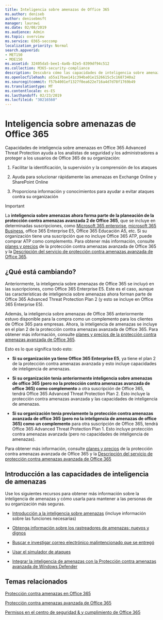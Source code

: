 ```yaml
---
title: Inteligencia sobre amenazas de Office 365
ms.author: deniseb
author: denisebmsft
manager: laurawi
ms.date: 02/08/2019
ms.audience: Admin
ms.topic: overview
ms.service: O365-seccomp
localization_priority: Normal
search.appverid:
- MET150
- MOE150
ms.assetid: 32405da5-bee1-4a4b-82e5-8399df94c512
ms.collection: M365-security-compliance
description: Descubra cómo las capacidades de inteligencia sobre amenazas de la protección contra amenazas avanzada pueden ayudarle a investigar las amenazas contra su organización, responder a malware, suplantación de identidad (phishing) y otros ataques que Office 365 ha detectado en su nombre y buscar indicadores de amenazas.
ms.openlocfilehash: a55a17bae141c394ba01e1526615c5c1687340a2
ms.sourcegitcommit: f57b4001ef1327f0ea622e716a4d7d78f1769b49
ms.translationtype: MT
ms.contentlocale: es-ES
ms.lasthandoff: 02/23/2019
ms.locfileid: "30216560"
---
```

# <a name="office-365-threat-intelligence"></a>Inteligencia sobre amenazas de Office 365

Capacidades de inteligencia sobre amenazas en Office 365 Advanced Threat Protection ayuda a los analistas de seguridad y los administradores a proteger a los usuarios de Office 365 de su organización:
  
1. Facilitar la identificación, la supervisión y la comprensión de los ataques
    
2. Ayuda para solucionar rápidamente las amenazas en Exchange Online y SharePoint Online
    
3. Proporciona información y conocimientos para ayudar a evitar ataques contra su organización
    
> [!IMPORTANT]
> La **inteligencia sobre amenazas ahora forma parte de la planeación de la protección contra amenazas avanzada 2 de Office 365**, que se incluye en determinadas suscripciones, como [Microsoft 365 enterprise](https://www.microsoft.com/microsoft-365/enterprise/home), [microsoft 365 Business](https://www.microsoft.com/microsoft-365/business), office 365 Enterprise E5, Office 365 Educación A5, etc. Si su organización tiene una suscripción que no incluye Office 365 ATP, puede comprar ATP como complemento. Para obtener más información, consulte [planes y precios](https://products.office.com/exchange/advance-threat-protection) de la protección contra amenazas avanzada de Office 365 y la [Descripción del servicio de protección contra amenazas avanzada de Office 365](https://docs.microsoft.com/en-us/office365/servicedescriptions/office-365-advanced-threat-protection-service-description#whats-new-in-office-365-advanced-threat-protection-atp). 
  
## <a name="whats-changing"></a>¿Qué está cambiando?

Anteriormente, la inteligencia sobre amenazas de Office 365 se incluyó en las suscripciones, como Office 365 Enterprise E5. Este es el caso, aunque las características de inteligencia sobre amenazas ahora forman parte de Office 365 Advanced Threat Protection Plan 2 (y esto se incluye en Office 365 Enterprise E5). 

Además, la inteligencia sobre amenazas de Office 365 anteriormente estuvo disponible para la compra como un complemento para los clientes de Office 365 para empresas. Ahora, la inteligencia de amenazas se incluye en el plan 2 de la protección contra amenazas avanzada de Office 365. Para obtener más información, consulte [planes y precios de la protección contra amenazas avanzada de Office 365](https://products.office.com/exchange/advance-threat-protection).

Esto es lo que significa todo esto:

- **Si su organización ya tiene Office 365 Enterprise E5**, ya tiene el plan 2 de la protección contra amenazas avanzada y esto incluye capacidades de inteligencia de amenazas.

- **Si su organización tenía anteriormente inteligencia sobre amenazas de office 365 (pero no la protección contra amenazas avanzada de office 365) como complemento** a otra suscripción de Office 365, tendrá Office 365 Advanced Threat Protection Plan 2. Esto incluye la protección contra amenazas avanzada y las capacidades de inteligencia de amenazas. 

- **Si su organización tenía previamente la protección contra amenazas avanzada de office 365 (pero no la inteligencia de amenazas de office 365) como un complemento** para otra suscripción de Office 365, tendrá Office 365 Advanced Threat Protection Plan 1. Esto incluye protección contra amenazas avanzada (pero no capacidades de inteligencia de amenazas).

Para obtener más información, consulte [planes y precios](https://products.office.com/exchange/advance-threat-protection) de la protección contra amenazas avanzada de Office 365 y la [Descripción del servicio de protección contra amenazas avanzada de Office 365](https://docs.microsoft.com/en-us/office365/servicedescriptions/office-365-advanced-threat-protection-service-description#whats-new-in-office-365-advanced-threat-protection-atp)

## <a name="get-started-with-threat-intelligence-capabilities"></a>Introducción a las capacidades de inteligencia de amenazas

Use los siguientes recursos para obtener más información sobre la inteligencia de amenazas y cómo usarla para mantener a las personas de su organización más seguras.
  
- [Introducción a la inteligencia sobre amenazas](get-started-with-ti.md) (incluye información sobre las funciones necesarias) 
    
- [Obtenga información sobre los rastreadores de amenazas: nuevos y dignos](threat-trackers.md)
    
- [Buscar e investigar correo electrónico malintencionado que se entregó](investigate-malicious-email-that-was-delivered.md)
    
- [Usar el simulador de ataques](attack-simulator.md)
    
- [Integrar la inteligencia de amenazas con la Protección contra amenazas avanzada de Windows Defender](integrate-office-365-ti-with-wdatp.md)
    
## <a name="related-topics"></a>Temas relacionados

[Protección contra amenazas en Office 365](protect-against-threats.md)
  
[Protección contra amenazas avanzada de Office 365](office-365-atp.md)
  
[Permisos en el centro de seguridad &amp; y cumplimiento de Office 365](permissions-in-the-security-and-compliance-center.md)
  

